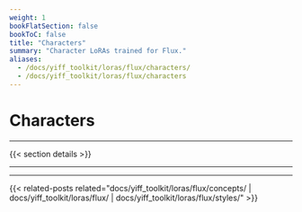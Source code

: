 ```yaml
---
weight: 1
bookFlatSection: false
bookToC: false
title: "Characters"
summary: "Character LoRAs trained for Flux."
aliases:
  - /docs/yiff_toolkit/loras/flux/characters/
  - /docs/yiff_toolkit/loras/flux/characters
---
```


<!--markdownlint-disable MD025 -->

# Characters

---

{{< section details >}}

---

---

{{< related-posts related="docs/yiff_toolkit/loras/flux/concepts/ | docs/yiff_toolkit/loras/flux/ | docs/yiff_toolkit/loras/flux/styles/" >}}
